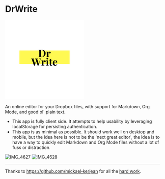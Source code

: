 # DrWrite

![DrWrite_logo](./DrWrite_logo.png)

An online editor for your Dropbox files, with support for Markdown, Org Mode, and good ol' plain text.

-   This app is fully client side. It attempts to help usability by leveraging localStorage for persisting authentication.
-   This app is as minimal as possible. It should work well on desktop and mobile, but the idea here is not to be the 'next great editor', the idea is to have a way to quickly edit Markdown and Org Mode files without a lot of fuss or distraction.

![IMG_4627](https://user-images.githubusercontent.com/772937/117858525-d2411b80-b242-11eb-9190-a62467d0cd5e.jpg)
![IMG_4628](https://user-images.githubusercontent.com/772937/117858527-d2d9b200-b242-11eb-82ef-7307121cda3e.jpg)

---

Thanks to https://github.com/mickael-kerjean for all the [hard work](https://github.com/mickael-kerjean/nuage/blob/master/client/pages/viewerpage/editor/orgmode.js).
